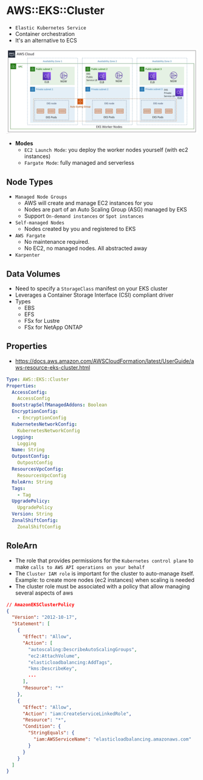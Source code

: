 # AWS::EKS::Cluster

- `Elastic Kubernetes Service`
- Container orchestration
- It's an alternative to ECS

![EKS](.images/eks.png)

- **Modes**
  - `EC2 Launch Mode`: you deploy the worker nodes yourself (with ec2 instances)
  - `Fargate Mode`: fully managed and serverless

## Node Types

- `Managed Node Groups`
  - AWS  will create and manage EC2 instances for you
  - Nodes are part of an Auto Scaling Group (ASG) managed by EKS
  - Support `On-demand instances` or `Spot instances`
- `Self-managed Nodes`
  - Nodes created by you and registered to EKS
- `AWS Fargate`
  - No maintenance required.
  - No EC2, no managed nodes. All abstracted away
- `Karpenter`

## Data Volumes

- Need to specify a `StorageClass` manifest on your EKS cluster
- Leverages a Container Storage Interface (CSI) compliant driver
- Types
  - EBS
  - EFS
  - FSx for Lustre
  - FSx for NetApp ONTAP

## Properties

- <https://docs.aws.amazon.com/AWSCloudFormation/latest/UserGuide/aws-resource-eks-cluster.html>

```yaml
Type: AWS::EKS::Cluster
Properties:
  AccessConfig:
    AccessConfig
  BootstrapSelfManagedAddons: Boolean
  EncryptionConfig:
    - EncryptionConfig
  KubernetesNetworkConfig:
    KubernetesNetworkConfig
  Logging:
    Logging
  Name: String
  OutpostConfig:
    OutpostConfig
  ResourcesVpcConfig:
    ResourcesVpcConfig
  RoleArn: String
  Tags:
    - Tag
  UpgradePolicy:
    UpgradePolicy
  Version: String
  ZonalShiftConfig:
    ZonalShiftConfig
```

## RoleArn

- The role that provides permissions for the `Kubernetes control plane` to make `calls to AWS API operations on your behalf`
- The `Cluster IAM role` is important for the cluster to auto-manage itself. Example: to create more nodes (ec2 instances) when scaling is needed
- The cluster role must be associated with a policy that allow managing several aspects of aws

```json
// AmazonEKSClusterPolicy
{
  "Version": "2012-10-17",
  "Statement": [
    {
      "Effect": "Allow",
      "Action": [
        "autoscaling:DescribeAutoScalingGroups",
        "ec2:AttachVolume",
        "elasticloadbalancing:AddTags",
        "kms:DescribeKey",
        ...
      ],
      "Resource": "*"
    },
    {
      "Effect": "Allow",
      "Action": "iam:CreateServiceLinkedRole",
      "Resource": "*",
      "Condition": {
        "StringEquals": {
          "iam:AWSServiceName": "elasticloadbalancing.amazonaws.com"
        }
      }
    }
  ]
}
```
